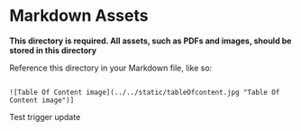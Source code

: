 # Markdown Assets

**This directory is required. All assets, such as PDFs and images, should be stored in this directory**

Reference this directory in your Markdown file, like so:

```

![Table Of Content image](../../static/tableOfcontent.jpg "Table Of Content image")]
```
Test trigger update
